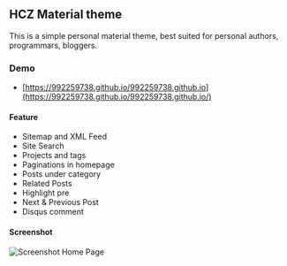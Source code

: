 ## HCZ Material theme

This is a simple personal material theme, best suited for personal authors, programmars, bloggers. 

### Demo
* [https://992259738.github.io/992259738.github.io](https://992259738.github.io/992259738.github.io/)

#### Feature

* Sitemap and XML Feed
* Site Search 
* Projects and tags
* Paginations in homepage
* Posts under category
* Related Posts
* Highlight pre
* Next & Previous Post
* Disqus comment

#### Screenshot

![Screenshot Home Page](https://raw.githubusercontent.com/ashutosh2k12/jekyllthemes/master/thumbnails/hcz-material.png  "Screenshot Home Page")
